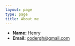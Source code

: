 ```yaml
---
layout: page
type: page
title: About me
---
```


 * **Name:** Henry
 * **Email:** [codergh@gmail.com](codergh@gmail.com)

